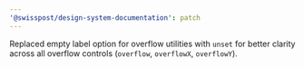 ```yaml
---
'@swisspost/design-system-documentation': patch
---
```


Replaced empty label option for overflow utilities with `unset` for better clarity across all overflow controls (`overflow`, `overflowX`, `overflowY`).
